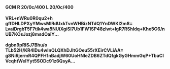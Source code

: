 #### GCM R 20/0c/400 L 20/0c/400
**VRL+nWRu0R0qu2+h**<br/>**gffDHLDPXyYMwsMlRdUxkTvnWHBizNTdQ1YnDWKI2m8=**<br/>**LvaiDrgbT5F7tik4wa5NUiXgiSl7Ub1FW1SP48zlwt+IgR7RShIdq+Khe5G6/nUB7KOsJozj8msdOaiY...**<br/><br/>
**dgbn9pRISJ7Bhu/o**<br/>**TLb52H/KR4lDu4wInQLQXhDJltGOeu55rXEirCVLiAA=**<br/>**g8NiRjermR4QPFH1nBadjW60UoHNIeZDB6ZTdQfgkGyGHmmGqP+TbaCIVcqhtWeIYyt5SODc91z6QsyA...**